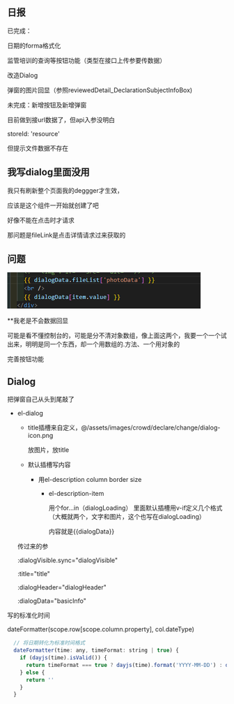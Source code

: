 ## 日报

已完成：

日期的forma格式化

监管培训的查询等按钮功能（类型在接口上传参要传数据）

改造Dialog

弹窗的图片回显（参照reviewedDetail_DeclarationSubjectInfoBox)

未完成：新增按钮及新增弹窗





目前做到接url数据了，但api入参没明白

 storeId: 'resource'

但提示文件数据不存在



## 我写dialog里面没用

我只有刷新整个页面我的deggger才生效，

应该是这个组件一开始就创建了吧



好像不能在点击时才请求



那问题是fileLink是点击详情请求过来获取的



## 问题

![image-20230721172314488](7_21.assets/image-20230721172314488.png)



**我老是不会数据回显

可能是看不懂控制台的，可能是分不清对象数组，像上面这两个，我要一个一个试出来，明明是同一个东西，却一个用数组的.方法、一个用对象的

完善按钮功能

## Dialog

把弹窗自己从头到尾敲了

- el-dialog

  - title插槽来自定义，@/assets/images/crowd/declare/change/dialog-icon.png

    放图片，放title

  - 默认插槽写内容

    - 用el-description	column  border  size

      - el-description-item 

        用个for...in（dialogLoading）  里面默认插槽用v-if定义几个格式（大概就两个，文字和图片，这个也写在dialogLoading）

        内容就是{{dialogData}}

  

  传过来的参

   :dialogVisible.sync="dialogVisible"

     :title="title"

     :dialogHeader="dialogHeader"

     :dialogData="basicInfo"









写的标准化时间

 dateFormatter(scope.row[scope.column.property], col.dateType)

```js
  // 将日期转化为标准时间格式
  dateFormatter(time: any, timeFormat: string | true) {
    if (dayjs(time).isValid()) {
      return timeFormat === true ? dayjs(time).format('YYYY-MM-DD') : dayjs(time).format(timeFormat)
    } else {
      return ''
    }
  }
 
```

